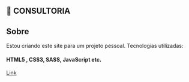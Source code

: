 ## 👋 CONSULTORIA

 ## Sobre
 
Estou criando este site para um projeto pessoal. Tecnologias utilizadas:

#### HTML5 , CSS3, SASS, JavaScript etc.

[Link](https://lipzdev.github.io/Consultoria-Site/)

